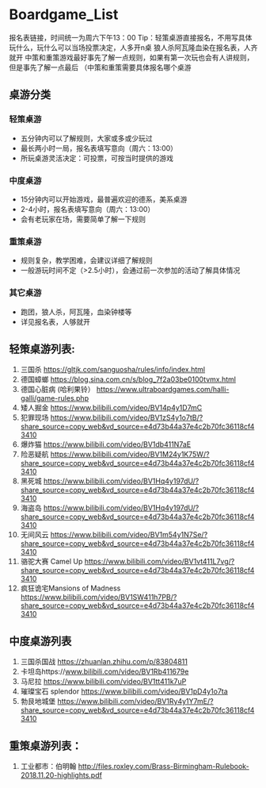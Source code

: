 # Boardgame_List
报名表链接，时间统一为周六下午13：00
Tip：轻策桌游直接报名，不用写具体玩什么，玩什么可以当场投票决定，人多开n桌
     狼人杀阿瓦隆血染在报名表，人齐就开
     中策和重策游戏最好事先了解一点规则，如果有第一次玩也会有人讲规则，但是事先了解一点最后
     （中策和重策需要具体报名哪个桌游


## 桌游分类
### 轻策桌游
 - 五分钟内可以了解规则，大家或多或少玩过
 - 最长两小时一局，报名表填写意向（周六：13:00） 
 - 所玩桌游灵活决定：可投票，可按当时提供的游戏 

### 中度桌游 
 - 15分钟内可以开始游戏，最普遍欢迎的德系，美系桌游 
 - 2-4小时，报名表填写意向（周六：13:00） 
 - 会有老玩家在场，需要简单了解一下规则 
 
### 重策桌游
 - 规则复杂，教学困难，会建议详细了解规则
 - 一般游玩时间不定（>2.5小时），会通过前一次参加的活动了解具体情况

### 其它桌游
 - 跑团，狼人杀，阿瓦隆，血染钟楼等
 - 详见报名表，人够就开


## 轻策桌游列表: 
1. 三国杀 https://gltjk.com/sanguosha/rules/info/index.html
2. 德国蟑螂 https://blog.sina.com.cn/s/blog_7f2a03be0100tvmx.html
3. 德国心脏病 (哈利果铃） https://www.ultraboardgames.com/halli-galli/game-rules.php
4. 矮人掘金 https://www.bilibili.com/video/BV14p4y1D7mC
5. 犯罪现场 https://www.bilibili.com/video/BV1zS4y1o7tB/?share_source=copy_web&vd_source=e4d73b44a37e4c2b70fc36118cf43410
6. 爆炸猫 https://www.bilibili.com/video/BV1db411N7aE
7. 险恶疑航 https://www.bilibili.com/video/BV1M24y1K75W/?share_source=copy_web&vd_source=e4d73b44a37e4c2b70fc36118cf43410
8. 黑死城 https://www.bilibili.com/video/BV1Hq4y197dU/?share_source=copy_web&vd_source=e4d73b44a37e4c2b70fc36118cf43410
9. 海盗岛 https://www.bilibili.com/video/BV1Hq4y197dU/?share_source=copy_web&vd_source=e4d73b44a37e4c2b70fc36118cf43410
10. 无间风云 https://www.bilibili.com/video/BV1m54y1N7Se/?share_source=copy_web&vd_source=e4d73b44a37e4c2b70fc36118cf43410
11. 骆驼大赛 Camel Up  https://www.bilibili.com/video/BV1vt411L7vg/?share_source=copy_web&vd_source=e4d73b44a37e4c2b70fc36118cf43410
12. 疯狂诡宅Mansions of Madness https://www.bilibili.com/video/BV1SW411h7PB/?share_source=copy_web&vd_source=e4d73b44a37e4c2b70fc36118cf43410
 
 
## 中度桌游列表
1. 三国杀国战 https://zhuanlan.zhihu.com/p/83804811
2. 卡坦岛https://www.bilibili.com/video/BV1Rb411679e
3. 马尼拉 https://www.bilibili.com/video/BV1tt411k7uP
4. 璀璨宝石 splendor https://www.bilibili.com/video/BV1pD4y1o7ta
5. 勃艮地城堡 https://www.bilibili.com/video/BV1Ry4y1Y7mE/?share_source=copy_web&vd_source=e4d73b44a37e4c2b70fc36118cf43410
 

## 重策桌游列表： 
1. 工业都市：伯明翰 http://files.roxley.com/Brass-Birmingham-Rulebook-2018.11.20-highlights.pdf
